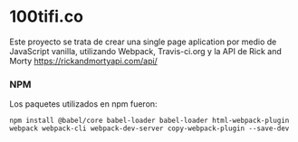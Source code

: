 # 100tifi.co

Este proyecto se trata de crear una single page aplication por medio de JavaScript vanilla, utilizando Webpack, Travis-ci.org y la API de Rick and Morty https://rickandmortyapi.com/api/

### NPM

Los paquetes utilizados en npm fueron:

```
npm install @babel/core babel-loader babel-loader html-webpack-plugin webpack webpack-cli webpack-dev-server copy-webpack-plugin --save-dev
```
